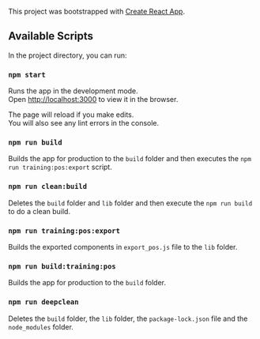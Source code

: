 This project was bootstrapped with [Create React App](https://github.com/facebook/create-react-app).

## Available Scripts

In the project directory, you can run:

### `npm start`

Runs the app in the development mode.<br />
Open [http://localhost:3000](http://localhost:3000) to view it in the browser.

The page will reload if you make edits.<br />
You will also see any lint errors in the console.

### `npm run build`

Builds the app for production to the `build` folder and then executes the `npm run training:pos:export` script.<br />

### `npm run clean:build`

Deletes the `build` folder and `lib` folder and then execute the `npm run build` to do a clean build.<br />

### `npm run training:pos:export`

Builds the exported components in `export_pos.js` file to the `lib` folder.<br />

### `npm run build:training:pos`

Builds the app for production to the `build` folder.<br />

### `npm run deepclean`

Deletes the `build` folder, the `lib` folder, the `package-lock.json` file and the `node_modules` folder.<br />
